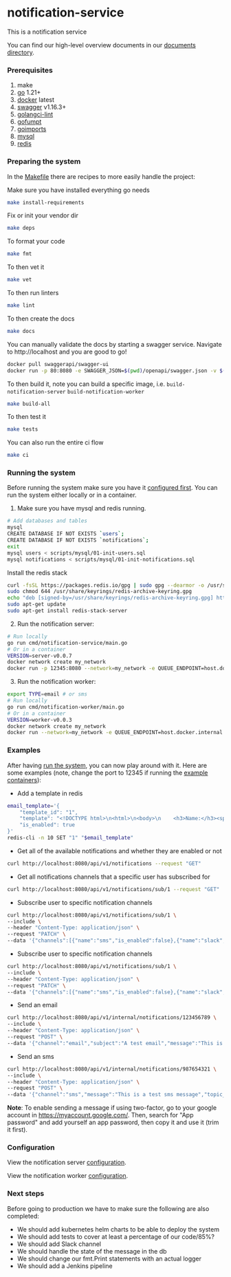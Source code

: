 # notification-service
This is a notification service

You can find our high-level overview documents in our [documents directory](/documents/README.md).

### Prerequisites

1. make
2. [go](https://go.dev/doc/install) 1.21+
3. [docker](https://docs.docker.com/engine/install/) latest
4. [swagger](github.com/swaggo/swag/cmd/swag) v1.16.3+
5. [golangci-lint](github.com/golangci/golangci-lint/cmd/golangci-lint) 
6. [gofumpt](mvdan.cc/gofumpt@latest)
7. [goimports](golang.org/x/tools/cmd/goimports@latest)
8. [mysql](https://dev.mysql.com/downloads/installer/)
9. [redis](https://redis.io/docs/install/install-redis/)

### Preparing the system

In the [Makefile](Makefile) there are recipes to more easily handle the project:

Make sure you have installed everything go needs
```bash
make install-requirements
```

Fix or init your vendor dir
```bash
make deps
```

To format your code
```bash
make fmt
```

To then vet it
```bash
make vet
```

To then run linters
```bash
make lint
```

To then create the docs
```bash
make docs
```

You can manually validate the docs by starting a swagger service. Navigate to http://localhost and you are good to go!
```bash
docker pull swaggerapi/swagger-ui
docker run -p 80:8080 -e SWAGGER_JSON=$(pwd)/openapi/swagger.json -v $(pwd)/openapi:$(pwd)/openapi swaggerapi/swagger-ui
```

To then build it, note you can build a specific image, i.e. `build-notification-server` `build-notification-worker`
```bash
make build-all
```

To then test it
```bash
make tests
```

You can also run the entire ci flow
```bash
make ci
```

### Running the system

Before running the system make sure you have it [configured first](#configuration). You can run the system either locally or in a container.

1. Make sure you have mysql and redis running.
```bash
# Add databases and tables
mysql
CREATE DATABASE IF NOT EXISTS `users`;
CREATE DATABASE IF NOT EXISTS `notifications`;
exit
mysql users < scripts/mysql/01-init-users.sql
mysql notifications < scripts/mysql/01-init-notifications.sql
```

Install the redis stack
```bash 
curl -fsSL https://packages.redis.io/gpg | sudo gpg --dearmor -o /usr/share/keyrings/redis-archive-keyring.gpg
sudo chmod 644 /usr/share/keyrings/redis-archive-keyring.gpg
echo "deb [signed-by=/usr/share/keyrings/redis-archive-keyring.gpg] https://packages.redis.io/deb $(lsb_release -cs) main" | sudo tee /etc/apt/sources.list.d/redis.list
sudo apt-get update
sudo apt-get install redis-stack-server
```

2. Run the notification server:
```bash
# Run locally
go run cmd/notification-service/main.go
# Or in a container
VERSION=server-v0.0.7
docker network create my_network
docker run -p 12345:8080 --network=my_network -e QUEUE_ENDPOINT=host.docker.internal:6379 -e DB_LOCATION=host.docker.internal -e DB_PORT=3306 -v /app/secrets:/app/secrets lz1marine/notification-service:${VERSION}
```

3. Run the notification worker:
```bash
export TYPE=email # or sms
# Run locally
go run cmd/notification-worker/main.go
# Or in a container
VERSION=worker-v0.0.3
docker network create my_network
docker run --network=my_network -e QUEUE_ENDPOINT=host.docker.internal:6379 -e DB_LOCATION=host.docker.internal -e DB_PORT=3306 -v /app/secrets:/app/secrets lz1marine/notification-service:${VERSION}
```

### Examples

After having [run the system](#running-the-system), you can now play around with it. Here are some examples (note, change the port to 12345 if running the [example containers](#running-the-system)):

* Add a template in redis
```bash
email_template='{
    "template_id": "1",
    "template": "<!DOCTYPE html>\n<html>\n<body>\n    <h3>Name:</h3><span>Hello {{.Name}}</span><br/><br/>\n    <h3>Email:</h3><span>{{.Email}}</span><br/>\n    <h3>Message:</h3><span>{{.Message}}</span><br/>\n</body>\n</html>",
    "is_enabled": true
}'
redis-cli -n 10 SET "1" "$email_template"
```

* Get all of the available notifications and whether they are enabled or not
```bash
curl http://localhost:8080/api/v1/notifications --request "GET"
```

* Get all notifications channels that a specific user has subscribed for

```bash
curl http://localhost:8080/api/v1/notifications/sub/1 --request "GET" 
```

* Subscribe user to specific notification channels

```bash
curl http://localhost:8080/api/v1/notifications/sub/1 \
--include \
--header "Content-Type: application/json" \
--request "PATCH" \
--data '{"channels":[{"name":"sms","is_enabled":false},{"name":"slack","is_enabled":false}]}'
```

* Subscribe user to specific notification channels

```bash
curl http://localhost:8080/api/v1/notifications/sub/1 \
--include \
--header "Content-Type: application/json" \
--request "PATCH" \
--data '{"channels":[{"name":"sms","is_enabled":false},{"name":"slack","is_enabled":false}]}'
```

* Send an email
```bash
curl http://localhost:8080/api/v1/internal/notifications/123456789 \
--include \
--header "Content-Type: application/json" \
--request "POST" \
--data '{"channel":"email","subject":"A test email","message":"This is a test message","topic_id":"1","template_id":"1"}'
```

* Send an sms
```bash
curl http://localhost:8080/api/v1/internal/notifications/987654321 \
--include \
--header "Content-Type: application/json" \
--request "POST" \
--data '{"channel":"sms","message":"This is a test sms message","topic_id":"1"}'
```


**Note**: To enable sending a message if using two-factor, go to your google account in https://myaccount.google.com/. Then, search for "App password" and add yourself an app password, then copy it and use it (trim it first).

### Configuration

View the notification server [configuration](cmd/notification-service/README.md#configuration).

View the notification worker [configuration](cmd/notification-worker/README.md#configuration).

### Next steps

Before going to production we have to make sure the following are also completed:
* We should add kubernetes helm charts to be able to deploy the system
* We should add tests to cover at least a percentage of our code/85%?
* We should add Slack channel
* We should handle the state of the message in the db
* We should change our fmt.Print statements with an actual logger
* We should add a Jenkins pipeline
